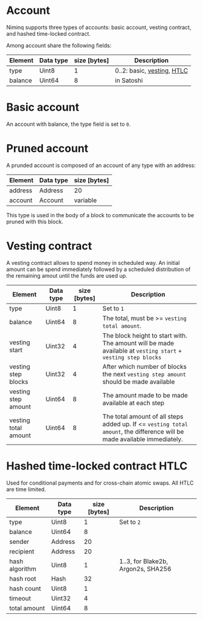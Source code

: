 # Account
Niminq supports three types of accounts: basic account, vesting contract, and hashed time-locked contract. 

Among account share the following fields:

| Element | Data type | size [bytes] | Description
|---------|-----------|--------------|-------
| type    | Uint8     | 1            | 0..2: basic, [vesting](#vesting-contract), [HTLC](#hashed-time-locked-contract-htlc)
| balance | Uint64    | 8            | in Satoshi

# Basic account
An account with balance, the type field is set to `0`.

# Pruned account
A prunded account is composed of an account of any type with an address:

| Element | Data type    | size [bytes] |
|---------|--------------|--------------|
| address | Address      | 20           | 
| account | Account      | variable     | Can be a basic account, vesting contract, or HTLC

This type is used in the body of a block to communicate the accounts to be pruned with this block.

# Vesting contract
A vesting contract allows to spend money in scheduled way. 
An initial amount can be spend immediately followed by a scheduled distribution of the remaining amout 
until the funds are used up.

| Element              | Data type | size [bytes] | Description
|----------------------|-----------|--------------| -----------
| type                 | Uint8     | 1            | Set to `1`
| balance              | Uint64    | 8            | The total, must be >= `vesting total amount`.
| vesting start        | Uint32    | 4            | The block height to start with. The amount will be made available at `vesting start` + `vesting step blocks`
| vesting step blocks  | Uint32    | 4            | After which number of blocks the next `vesting step amount` should be made available
| vesting step amount  | Uint64    | 8            | The amount made to be made available at each step
| vesting total amount | Uint64    | 8            | The total amount of all steps added up. If <= `vesting total amount`, the difference will be made available immediately.

# Hashed time-locked contract HTLC
Used for conditional payments and for cross-chain atomic swaps. All HTLC are time limited.

| Element              | Data type | size [bytes] | Description
|----------------------|-----------|--------------| -----------
| type                 | Uint8     | 1            | Set to `2`
| balance              | Uint64    | 8            | 
| sender               | Address   | 20           | 
| recipient            | Address   | 20           | 
| hash algorithm       | Uint8     | 1            | 1..3, for Blake2b, Argon2s, SHA256
| hash root            | Hash      | 32           | 
| hash count           | Uint8     | 1            | 
| timeout              | Uint32    | 4            | 
| total amount         | Uint64    | 8            | 

